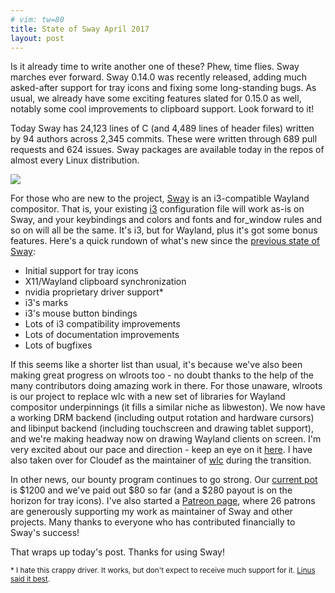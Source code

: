 ```yaml
---
# vim: tw=80
title: State of Sway April 2017
layout: post
---
```


Is it already time to write another one of these? Phew, time flies. Sway marches
ever forward. Sway 0.14.0 was recently released, adding much asked-after support
for tray icons and fixing some long-standing bugs. As usual, we already have
some exciting features slated for 0.15.0 as well, notably some cool improvements
to clipboard support. Look forward to it!

Today Sway has 24,123 lines of C (and 4,489 lines of header files) written by 94
authors across 2,345 commits. These were written through 689 pull requests and
624 issues. Sway packages are available today in the repos of almost every Linux
distribution.

[![](https://sr.ht/ICd5.png)](https://sr.ht/ICd5.png)

For those who are new to the project, [Sway](http://swaywm.org) is an
i3-compatible Wayland compositor. That is, your existing [i3](http://i3wm.org/)
configuration file will work as-is on Sway, and your keybindings and colors and
fonts and for_window rules and so on will all be the same. It's i3, but for
Wayland, plus it's got some bonus features. Here's a quick rundown of what's
new since the [previous state of Sway](/2017/04/29/State-of-sway-April-2017.html):

* Initial support for tray icons
* X11/Wayland clipboard synchronization
* nvidia proprietary driver support*
* i3's marks
* i3's mouse button bindings
* Lots of i3 compatibility improvements
* Lots of documentation improvements
* Lots of bugfixes

If this seems like a shorter list than usual, it's because we've also been
making great progress on wlroots too - no doubt thanks to the help of the many
contributors doing amazing work in there. For those unaware, wlroots is our
project to replace wlc with a new set of libraries for Wayland compositor
underpinnings (it fills a similar niche as libweston). We now have a working DRM
backend (including output rotation and hardware cursors) and libinput backend
(including touchscreen and drawing tablet support), and we're making headway now
on drawing Wayland clients on screen.  I'm very excited about our pace and
direction - keep an eye on it
[here](https://github.com/SirCmpwn/wlroots/issues/9). I have also taken over for
Cloudef as the maintainer of [wlc](https://github.com/Cloudef/wlc) during the
transition.

In other news, our bounty program continues to go strong. Our [current
pot](https://github.com/SirCmpwn/sway/issues/986) is $1200 and we've paid out
$80 so far (and a $280 payout is on the horizon for tray icons). I've also
started a [Patreon page](https://www.patreon.com/sircmpwn), where 26 patrons are
generously supporting my work as maintainer of Sway and other projects. Many
thanks to everyone who has contributed financially to Sway's success!

That wraps up today's post. Thanks for using Sway!

<small class="text-muted">* I hate this crappy driver. It works, but don't
expect to receive much support for it. <a
href="https://www.youtube.com/watch?v=iYWzMvlj2RQ">Linus said it
best</a>.</small>
